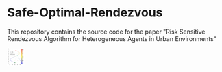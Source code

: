 # Safe-Optimal-Rendezvous

This repository contains the source code for the paper "Risk Sensitive Rendezvous Algorithm for Heterogeneous Agents in Urban Environments"
 
<img src="anim_fps30.gif" width="40" height="40" />
